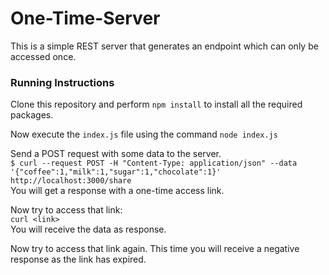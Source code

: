 # One-Time-Server
This is a simple REST server that generates an endpoint which can only be accessed once.  

### Running Instructions
Clone this repository and perform ```npm install``` to install all the required packages.  

Now execute the ```index.js``` file using the command ```node index.js```  

Send a POST request with some data to the server.  
```$ curl --request POST -H "Content-Type: application/json" --data '{"coffee":1,"milk":1,"sugar":1,"chocolate":1}' http://localhost:3000/share```  
You will get a response with a one-time access link.  

Now try to access that link:  
```curl <link>```  
You will receive the data as response.  

Now try to access that link again. This time you will receive a negative response as the link has expired.
